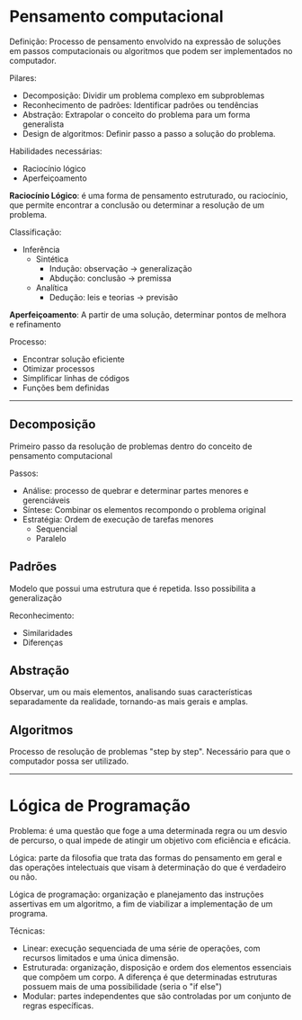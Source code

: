 # Pensamento computacional

Definição: Processo de pensamento envolvido na expressão de soluções em passos computacionais ou algoritmos que podem ser implementados no computador.

Pilares:

- Decomposição: Dividir um problema complexo em subproblemas
- Reconhecimento de padrões: Identificar padrões ou tendências
- Abstração: Extrapolar o conceito do problema para um forma generalista
- Design de algoritmos: Definir passo a passo a solução do problema.

Habilidades necessárias:

- Raciocínio lógico
- Aperfeiçoamento

**Raciocínio Lógico**: é uma forma de pensamento estruturado, ou raciocínio, que permite encontrar a conclusão ou determinar a resolução de um problema.

Classificação:

- Inferência
    - Sintética
        - Indução: observação -> generalização
        - Abdução: conclusão -> premissa
    - Analítica
        - Dedução: leis e teorias -> previsão


**Aperfeiçoamento**: A partir de uma solução, determinar pontos de melhora e refinamento

Processo:

- Encontrar solução eficiente
- Otimizar processos
- Simplificar linhas de códigos
- Funções bem definidas

------
## Decomposição

Primeiro passo da resolução de problemas dentro do conceito de pensamento computacional

Passos:

- Análise: processo de quebrar e determinar partes menores e gerenciáveis
- Síntese: Combinar os elementos recompondo o problema original
- Estratégia: Ordem de execução de tarefas menores
    - Sequencial
    - Paralelo

## Padrões

Modelo que possui uma estrutura que é repetida. Isso possibilita a generalização

Reconhecimento:

- Similaridades
- Diferenças

## Abstração

Observar, um ou mais elementos, analisando suas características separadamente da realidade, tornando-as mais gerais e amplas.

## Algoritmos

Processo de resolução de problemas "step by step". Necessário para que o computador possa ser utilizado.

----
# Lógica de Programação

Problema: é uma questão que foge a uma determinada regra ou um desvio de percurso, o qual impede de atingir um objetivo com eficiência e eficácia.

Lógica: parte da filosofia que trata das formas do pensamento em geral e das operações intelectuais que visam à determinação do que é verdadeiro ou não.

Lógica de programação: organização e planejamento das instruções assertivas em um algoritmo, a fim de viabilizar a implementação de um programa.

Técnicas:

- Linear: execução sequenciada de uma série de operações, com recursos limitados e uma única dimensão.
- Estruturada: organização, disposição e ordem dos elementos essenciais que compõem um corpo. A diferença é que determinadas estruturas possuem mais de uma possibilidade (seria o "if else")
- Modular: partes independentes que são controladas por um conjunto de regras específicas.

